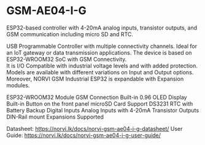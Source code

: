 # GSM-AE04-I-G
ESP32-based controller with 4-20mA analog inputs, transistor outputs, and GSM communication including micro SD and RTC. 

USB Programmable Controller with multiple connectivity channels. 
Ideal for an IoT gateway or data transmission applications. 
The device is based on ESP32-WROOM32 SoC with GSM Connectivity.  
It is I/O Compatible with industrial voltage levels and with added protection. 
Models are available with different variations on Input and Output options. 
Moreover, NORVI GSM Industrial ESP32 is expandable with Expansion modules. 

ESP32-WROOM32 Module
GSM Connection
Built-in 0.96 OLED Display
Built-in Button on the front panel
microSD Card Support
DS3231 RTC with Battery Backup
Digital Inputs
Analog Inputs with 4-20mA
Transistor Outputs
DIN-Rail mount
Expansions Supported

Datasheet:   https://norvi.lk/docs/norvi-gsm-ae04-i-g-datasheet/
User Guide:  https://norvi.lk/docs/norvi-gsm-ae04-i-g-user-guide/
